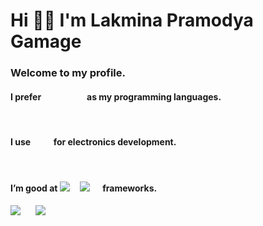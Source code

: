 <h1>Hi 👋🏻 I'm Lakmina Pramodya Gamage</h1>
<h3>Welcome to my profile.</h3>

<h4>I prefer <img src="https://img.shields.io/badge/Python-FFD43B?style=for-the-badge&logo=python&logoColor=blue" alt=""> &nbsp; &nbsp; <img src="https://img.shields.io/badge/JavaScript-323330?style=for-the-badge&logo=javascript&logoColor=F7DF1E" alt=""> &nbsp; &nbsp; <img src="https://img.shields.io/badge/JavaScript-323330?style=for-the-badge&logo=javascript&logoColor=F7DF1E" alt=""> &nbsp; &nbsp; <img src="https://img.shields.io/badge/C-00599C?style=for-the-badge&logo=c&logoColor=white" alt=""> &nbsp; &nbsp; <img src="" alt=""> as my programming languages.</h4>
<br>
<h4>I use <img src="https://img.shields.io/badge/espressif-E7352C?style=for-the-badge&logo=espressif&logoColor=white" alt=""> &nbsp; &nbsp; <img src="https://img.shields.io/badge/Arduino-00979D?style=for-the-badge&logo=Arduino&logoColor=white" alt="">&nbsp; &nbsp; <img src="https://img.shields.io/badge/Raspberry%20Pi-A22846?style=for-the-badge&logo=Raspberry%20Pi&logoColor=white" alt=""> for electronics development.</h4>
<br>
<h4>I’m good at <img src="https://img.shields.io/badge/React_Native-20232A?style=for-the-badge&logo=react&logoColor=61DAFB"> &nbsp; &nbsp; <img src="https://img.shields.io/badge/Node%20js-339933?style=for-the-badge&logo=nodedotjs&logoColor=white"> <img src="https://img.shields.io/badge/next%20js-000000?style=for-the-badge&logo=nextdotjs&logoColor=white" alt=""> &nbsp; &nbsp; frameworks.</h4>


<a  href='mailto:pramodyalakmina@gmail.com'><img src="https://img.shields.io/badge/Gmail-D14836?syle=for-the-badge&logo=gmail&logoColor=white"></img></a> &nbsp;&nbsp;&nbsp;&nbsp;
<a  href="https://www.linkedin.com/in/lakmina-gamage-381107215"><img src="https://img.shields.io/badge/LinkedIn-0077B5?syle=for-the-badge&logo=linkedin&logoColor=white"></img></a>

